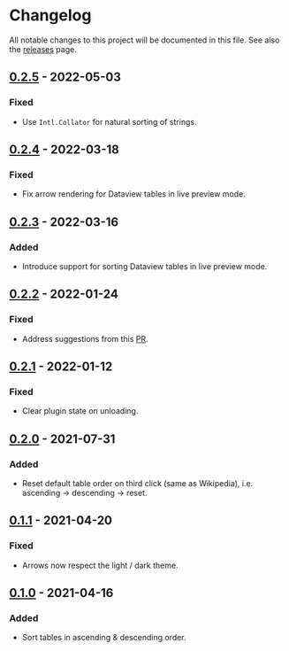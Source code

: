 # Changelog

All notable changes to this project will be documented in this file.
See also the [releases](https://github.com/alexandru-dinu/obsidian-sortable/releases) page.

## [0.2.5] - 2022-05-03
### Fixed
- Use `Intl.Collator` for natural sorting of strings.

## [0.2.4] - 2022-03-18
### Fixed
- Fix arrow rendering for Dataview tables in live preview mode.

## [0.2.3] - 2022-03-16
### Added
- Introduce support for sorting Dataview tables in live preview mode.

## [0.2.2] - 2022-01-24
### Fixed
- Address suggestions from this [PR](https://github.com/obsidianmd/obsidian-releases/pull/727#issuecomment-1019552433).

## [0.2.1] - 2022-01-12
### Fixed
- Clear plugin state on unloading.

## [0.2.0] - 2021-07-31
### Added
- Reset default table order on third click (same as Wikipedia), i.e. ascending -> descending -> reset.

## [0.1.1] - 2021-04-20
### Fixed
- Arrows now respect the light / dark theme.

## [0.1.0] - 2021-04-16
### Added
- Sort tables in ascending & descending order.

[0.2.5]: https://github.com/alexandru-dinu/obsidian-sortable/compare/0.2.4...0.2.5
[0.2.4]: https://github.com/alexandru-dinu/obsidian-sortable/compare/0.2.3...0.2.4
[0.2.3]: https://github.com/alexandru-dinu/obsidian-sortable/compare/0.2.2...0.2.3
[0.2.2]: https://github.com/alexandru-dinu/obsidian-sortable/compare/0.2.1...0.2.2
[0.2.1]: https://github.com/alexandru-dinu/obsidian-sortable/compare/0.2.0...0.2.1
[0.2.0]: https://github.com/alexandru-dinu/obsidian-sortable/compare/0.1.1...0.2.0
[0.1.1]: https://github.com/alexandru-dinu/obsidian-sortable/compare/0.1.0...0.1.1
[0.1.0]: https://github.com/alexandru-dinu/obsidian-sortable/compare/cc6ee87...0.1.0
